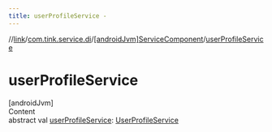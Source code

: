 ```yaml
---
title: userProfileService -
---
```

//[link](../../index.md)/[com.tink.service.di](../index.md)/[[androidJvm]ServiceComponent](index.md)/[userProfileService](user-profile-service.md)



# userProfileService  
[androidJvm]  
Content  
abstract val [userProfileService](user-profile-service.md): [UserProfileService](../../com.tink.service.user/[android-jvm]-user-profile-service/index.md)  



